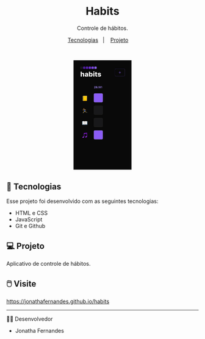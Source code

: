 <h1 align="center"> Habits </h1>

<p align="center">
Controle de hábitos.
<br>
</p>

<p align="center">
  <a href="#-tecnologias">Tecnologias</a>&nbsp;&nbsp;&nbsp;|&nbsp;&nbsp;&nbsp;
  <a href="#-projeto">Projeto</a>&nbsp;&nbsp;&nbsp;&nbsp;&nbsp;&nbsp;
</p>

<br>

<p align="center">
  <img alt="" src="./assets/layout.jpg" width="30%">
</p>

## 🚀 Tecnologias

Esse projeto foi desenvolvido com as seguintes tecnologias:

- HTML e CSS
- JavaScript
- Git e Github

## 💻 Projeto

Aplicativo de controle de hábitos.

## 🖱️ Visite

https://jonathafernandes.github.io/habits

---
👨‍💻 Desenvolvedor
<br>
- Jonatha Fernandes
